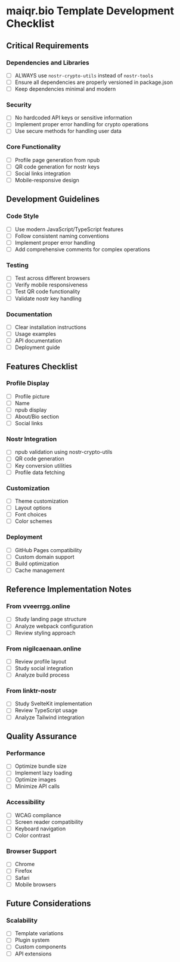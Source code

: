 # maiqr.bio Template Development Checklist

## Critical Requirements

### Dependencies and Libraries
- [ ] ALWAYS use `nostr-crypto-utils` instead of `nostr-tools`
- [ ] Ensure all dependencies are properly versioned in package.json
- [ ] Keep dependencies minimal and modern

### Security
- [ ] No hardcoded API keys or sensitive information
- [ ] Implement proper error handling for crypto operations
- [ ] Use secure methods for handling user data

### Core Functionality
- [ ] Profile page generation from npub
- [ ] QR code generation for nostr keys
- [ ] Social links integration
- [ ] Mobile-responsive design

## Development Guidelines

### Code Style
- [ ] Use modern JavaScript/TypeScript features
- [ ] Follow consistent naming conventions
- [ ] Implement proper error handling
- [ ] Add comprehensive comments for complex operations

### Testing
- [ ] Test across different browsers
- [ ] Verify mobile responsiveness
- [ ] Test QR code functionality
- [ ] Validate nostr key handling

### Documentation
- [ ] Clear installation instructions
- [ ] Usage examples
- [ ] API documentation
- [ ] Deployment guide

## Features Checklist

### Profile Display
- [ ] Profile picture
- [ ] Name
- [ ] npub display
- [ ] About/Bio section
- [ ] Social links

### Nostr Integration
- [ ] npub validation using nostr-crypto-utils
- [ ] QR code generation
- [ ] Key conversion utilities
- [ ] Profile data fetching

### Customization
- [ ] Theme customization
- [ ] Layout options
- [ ] Font choices
- [ ] Color schemes

### Deployment
- [ ] GitHub Pages compatibility
- [ ] Custom domain support
- [ ] Build optimization
- [ ] Cache management

## Reference Implementation Notes

### From vveerrgg.online
- [ ] Study landing page structure
- [ ] Analyze webpack configuration
- [ ] Review styling approach

### From nigilcaenaan.online
- [ ] Review profile layout
- [ ] Study social integration
- [ ] Analyze build process

### From linktr-nostr
- [ ] Study SvelteKit implementation
- [ ] Review TypeScript usage
- [ ] Analyze Tailwind integration

## Quality Assurance

### Performance
- [ ] Optimize bundle size
- [ ] Implement lazy loading
- [ ] Optimize images
- [ ] Minimize API calls

### Accessibility
- [ ] WCAG compliance
- [ ] Screen reader compatibility
- [ ] Keyboard navigation
- [ ] Color contrast

### Browser Support
- [ ] Chrome
- [ ] Firefox
- [ ] Safari
- [ ] Mobile browsers

## Future Considerations

### Scalability
- [ ] Template variations
- [ ] Plugin system
- [ ] Custom components
- [ ] API extensions